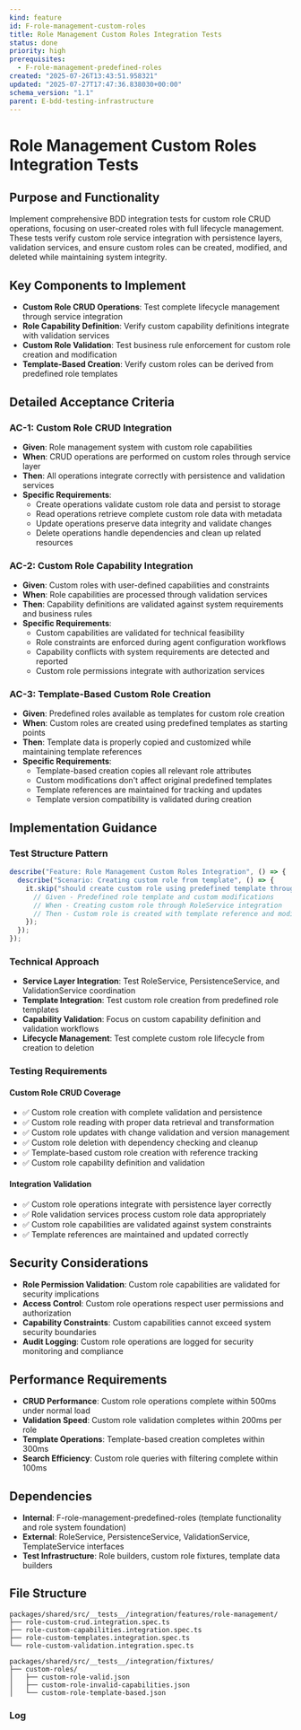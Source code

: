 ```yaml
---
kind: feature
id: F-role-management-custom-roles
title: Role Management Custom Roles Integration Tests
status: done
priority: high
prerequisites:
  - F-role-management-predefined-roles
created: "2025-07-26T13:43:51.958321"
updated: "2025-07-27T17:47:36.838030+00:00"
schema_version: "1.1"
parent: E-bdd-testing-infrastructure
---
```


# Role Management Custom Roles Integration Tests

## Purpose and Functionality

Implement comprehensive BDD integration tests for custom role CRUD operations, focusing on user-created roles with full lifecycle management. These tests verify custom role service integration with persistence layers, validation services, and ensure custom roles can be created, modified, and deleted while maintaining system integrity.

## Key Components to Implement

- **Custom Role CRUD Operations**: Test complete lifecycle management through service integration
- **Role Capability Definition**: Verify custom capability definitions integrate with validation services
- **Custom Role Validation**: Test business rule enforcement for custom role creation and modification
- **Template-Based Creation**: Verify custom roles can be derived from predefined role templates

## Detailed Acceptance Criteria

### AC-1: Custom Role CRUD Integration

- **Given**: Role management system with custom role capabilities
- **When**: CRUD operations are performed on custom roles through service layer
- **Then**: All operations integrate correctly with persistence and validation services
- **Specific Requirements**:
  - Create operations validate custom role data and persist to storage
  - Read operations retrieve complete custom role data with metadata
  - Update operations preserve data integrity and validate changes
  - Delete operations handle dependencies and clean up related resources

### AC-2: Custom Role Capability Integration

- **Given**: Custom roles with user-defined capabilities and constraints
- **When**: Role capabilities are processed through validation services
- **Then**: Capability definitions are validated against system requirements and business rules
- **Specific Requirements**:
  - Custom capabilities are validated for technical feasibility
  - Role constraints are enforced during agent configuration workflows
  - Capability conflicts with system requirements are detected and reported
  - Custom role permissions integrate with authorization services

### AC-3: Template-Based Custom Role Creation

- **Given**: Predefined roles available as templates for custom role creation
- **When**: Custom roles are created using predefined templates as starting points
- **Then**: Template data is properly copied and customized while maintaining template references
- **Specific Requirements**:
  - Template-based creation copies all relevant role attributes
  - Custom modifications don't affect original predefined templates
  - Template references are maintained for tracking and updates
  - Template version compatibility is validated during creation

## Implementation Guidance

### Test Structure Pattern

```typescript
describe("Feature: Role Management Custom Roles Integration", () => {
  describe("Scenario: Creating custom role from template", () => {
    it.skip("should create custom role using predefined template through service integration", async () => {
      // Given - Predefined role template and custom modifications
      // When - Creating custom role through RoleService integration
      // Then - Custom role is created with template reference and modifications
    });
  });
});
```

### Technical Approach

- **Service Layer Integration**: Test RoleService, PersistenceService, and ValidationService coordination
- **Template Integration**: Test custom role creation from predefined role templates
- **Capability Validation**: Focus on custom capability definition and validation workflows
- **Lifecycle Management**: Test complete custom role lifecycle from creation to deletion

### Testing Requirements

#### Custom Role CRUD Coverage

- ✅ Custom role creation with complete validation and persistence
- ✅ Custom role reading with proper data retrieval and transformation
- ✅ Custom role updates with change validation and version management
- ✅ Custom role deletion with dependency checking and cleanup
- ✅ Template-based custom role creation with reference tracking
- ✅ Custom role capability definition and validation

#### Integration Validation

- ✅ Custom role operations integrate with persistence layer correctly
- ✅ Role validation services process custom role data appropriately
- ✅ Custom role capabilities are validated against system constraints
- ✅ Template references are maintained and updated correctly

## Security Considerations

- **Role Permission Validation**: Custom role capabilities are validated for security implications
- **Access Control**: Custom role operations respect user permissions and authorization
- **Capability Constraints**: Custom capabilities cannot exceed system security boundaries
- **Audit Logging**: Custom role operations are logged for security monitoring and compliance

## Performance Requirements

- **CRUD Performance**: Custom role operations complete within 500ms under normal load
- **Validation Speed**: Custom role validation completes within 200ms per role
- **Template Operations**: Template-based creation completes within 300ms
- **Search Efficiency**: Custom role queries with filtering complete within 100ms

## Dependencies

- **Internal**: F-role-management-predefined-roles (template functionality and role system foundation)
- **External**: RoleService, PersistenceService, ValidationService, TemplateService interfaces
- **Test Infrastructure**: Role builders, custom role fixtures, template data builders

## File Structure

```
packages/shared/src/__tests__/integration/features/role-management/
├── role-custom-crud.integration.spec.ts
├── role-custom-capabilities.integration.spec.ts
├── role-custom-templates.integration.spec.ts
└── role-custom-validation.integration.spec.ts

packages/shared/src/__tests__/integration/fixtures/
├── custom-roles/
│   ├── custom-role-valid.json
│   ├── custom-role-invalid-capabilities.json
│   └── custom-role-template-based.json
```

### Log
